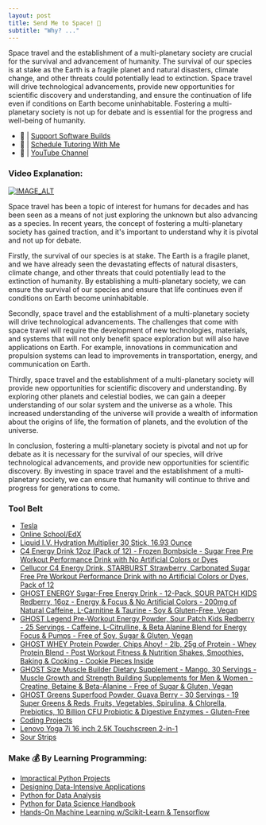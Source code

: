```yaml
---
layout: post
title: Send Me to Space! 🚀
subtitle: "Why? ..."
---
```


Space travel and the establishment of a multi-planetary society are crucial for the survival and advancement of humanity. The survival of our species is at stake as the Earth is a fragile planet and natural disasters, climate change, and other threats could potentially lead to extinction. Space travel will drive technological advancements, provide new opportunities for scientific discovery and understanding, and ensure the continuation of life even if conditions on Earth become uninhabitable. Fostering a multi-planetary society is not up for debate and is essential for the progress and well-being of humanity.

- 🔗 | [Support Software Builds](https://www.buymeacoffee.com/kadad1312d)
- 🔗 | [Schedule Tutoring With Me](https://www.calendly.com/kadad1312)
- 🔗 | [YouTube Channel](https://www.youtube.com/@RealKhaledAdad)

### Video Explanation:

[![IMAGE_ALT](../img/send_me.png)](https://youtu.be/cy9kIkCrvJQ)

Space travel has been a topic of interest for humans for decades and has been seen as a means of not just exploring the unknown but also advancing as a species. In recent years, the concept of fostering a multi-planetary society has gained traction, and it's important to understand why it is pivotal and not up for debate.

Firstly, the survival of our species is at stake. The Earth is a fragile planet, and we have already seen the devastating effects of natural disasters, climate change, and other threats that could potentially lead to the extinction of humanity. By establishing a multi-planetary society, we can ensure the survival of our species and ensure that life continues even if conditions on Earth become uninhabitable.

Secondly, space travel and the establishment of a multi-planetary society will drive technological advancements. The challenges that come with space travel will require the development of new technologies, materials, and systems that will not only benefit space exploration but will also have applications on Earth. For example, innovations in communication and propulsion systems can lead to improvements in transportation, energy, and communication on Earth.

Thirdly, space travel and the establishment of a multi-planetary society will provide new opportunities for scientific discovery and understanding. By exploring other planets and celestial bodies, we can gain a deeper understanding of our solar system and the universe as a whole. This increased understanding of the universe will provide a wealth of information about the origins of life, the formation of planets, and the evolution of the universe.

In conclusion, fostering a multi-planetary society is pivotal and not up for debate as it is necessary for the survival of our species, will drive technological advancements, and provide new opportunities for scientific discovery. By investing in space travel and the establishment of a multi-planetary society, we can ensure that humanity will continue to thrive and progress for generations to come.

### Tool Belt
- [Tesla](https://ts.la/khaled835973)
- [Online School/EdX](https://www.edx.org/?utm_source=google&utm_campaign=18736834479&utm_medium=cpc&utm_term=edx&hsa_acc=7245054034&hsa_cam=18736834479&hsa_grp=140243978342&hsa_ad=631521652739&hsa_src=g&hsa_tgt=kwd-89882436&hsa_kw=edx&hsa_mt=e&hsa_net=adwords&hsa_ver=3&gclid=Cj0KCQiA0oagBhDHARIsAI-BbgfFSx9sQrdOhE0zshO9rXNE6ZsM_6g0CsF0uBeLd3GwriWBoJtxVXwaAqA2EALw_wcB)
- [Liquid I.V. Hydration Multiplier 30 Stick, 16.93 Ounce](https://amzn.to/3ZFDjDq)
- [C4 Energy Drink 12oz (Pack of 12) - Frozen Bombsicle - Sugar Free Pre Workout Performance Drink with No Artificial Colors or Dyes](https://amzn.to/3ZEVtFy)
- [Cellucor C4 Energy Drink, STARBURST Strawberry, Carbonated Sugar Free Pre Workout Performance Drink with no Artificial Colors or Dyes, Pack of 12](https://amzn.to/3y8KJ6m)
- [GHOST ENERGY Sugar-Free Energy Drink - 12-Pack, SOUR PATCH KIDS Redberry, 16oz - Energy & Focus & No Artificial Colors - 200mg of Natural Caffeine, L-Carnitine & Taurine - Soy & Gluten-Free, Vegan](https://amzn.to/3Jeaed7)
- [GHOST Legend Pre-Workout Energy Powder, Sour Patch Kids Redberry - 25 Servings - Caffeine, L-Citrulline, & Beta Alanine Blend for Energy Focus & Pumps - Free of Soy, Sugar & Gluten, Vegan](https://amzn.to/3SOshts)
- [GHOST WHEY Protein Powder, Chips Ahoy! - 2lb, 25g of Protein - Whey Protein Blend - ­Post Workout Fitness & Nutrition Shakes, Smoothies, Baking & Cooking - Cookie Pieces Inside](https://amzn.to/3y8rGtd)
- [GHOST Size Muscle Builder Dietary Supplement - Mango, 30 Servings - Muscle Growth and Strength Building Supplements for Men & Women - Creatine, Betaine & Beta-Alanine - Free of Sugar & Gluten, Vegan](https://amzn.to/3YkH8g8)
- [GHOST Greens Superfood Powder, Guava Berry - 30 Servings - 19 Super Greens & Reds, Fruits, Vegetables, Spirulina, & Chlorella, Prebiotics, 10 Billion CFU Probiotic & Digestive Enzymes - Gluten-Free](https://amzn.to/3J8I0PN)
- [Coding Projects](https://www.buymeacoffee.com/kadad1312d)
- [Lenovo Yoga 7i 16 inch 2.5K Touchscreen 2-in-1](https://amzn.to/41CfSfY)
- [Sour Strips](https://amzn.to/3EDWUM7)

### Make 💰 By Learning Programming:

- [Impractical Python Projects](https://amzn.to/3JpCpWH)
- [Designing Data-Intensive Applications](https://amzn.to/3Hgh5Sj)
- [Python for Data Analysis](https://amzn.to/3D0C8pl)
- [Python for Data Science Handbook](https://amzn.to/3XnZ1ez)
- [Hands-On Machine Learning w/Scikit-Learn & Tensorflow](https://amzn.to/3QTWoyt)

<br>